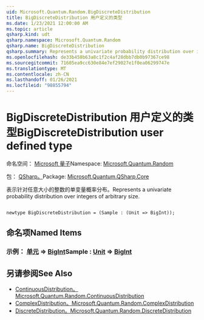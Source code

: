```yaml
---
uid: Microsoft.Quantum.Random.BigDiscreteDistribution
title: BigDiscreteDistribution 用户定义的类型
ms.date: 1/23/2021 12:00:00 AM
ms.topic: article
qsharp.kind: udt
qsharp.namespace: Microsoft.Quantum.Random
qsharp.name: BigDiscreteDistribution
qsharp.summary: Represents a univariate probability distribution over integers of arbitrary size.
ms.openlocfilehash: de33b458b63a8c1f2c4af28dbb7db0b97367ce98
ms.sourcegitcommit: 71605ea9cc630e84e7ef29027e1f0ea06299747e
ms.translationtype: MT
ms.contentlocale: zh-CN
ms.lasthandoff: 01/26/2021
ms.locfileid: "98855794"
---
```

# <a name="bigdiscretedistribution-user-defined-type"></a><span data-ttu-id="782a4-102">BigDiscreteDistribution 用户定义的类型</span><span class="sxs-lookup"><span data-stu-id="782a4-102">BigDiscreteDistribution user defined type</span></span>

<span data-ttu-id="782a4-103">命名空间： [Microsoft 量子](xref:Microsoft.Quantum.Random)</span><span class="sxs-lookup"><span data-stu-id="782a4-103">Namespace: [Microsoft.Quantum.Random](xref:Microsoft.Quantum.Random)</span></span>

<span data-ttu-id="782a4-104">包： [QSharp。](https://nuget.org/packages/Microsoft.Quantum.QSharp.Core)</span><span class="sxs-lookup"><span data-stu-id="782a4-104">Package: [Microsoft.Quantum.QSharp.Core](https://nuget.org/packages/Microsoft.Quantum.QSharp.Core)</span></span>


<span data-ttu-id="782a4-105">表示针对任意大小的整数的单变量概率分布。</span><span class="sxs-lookup"><span data-stu-id="782a4-105">Represents a univariate probability distribution over integers of arbitrary size.</span></span>

```qsharp

newtype BigDiscreteDistribution = (Sample : (Unit => BigInt));
```



## <a name="named-items"></a><span data-ttu-id="782a4-106">命名项</span><span class="sxs-lookup"><span data-stu-id="782a4-106">Named Items</span></span>

### <a name="sample--unit--bigint"></a><span data-ttu-id="782a4-107">示例： [单元](xref:microsoft.quantum.lang-ref.unit) => [BigInt](xref:microsoft.quantum.lang-ref.bigint)</span><span class="sxs-lookup"><span data-stu-id="782a4-107">Sample : [Unit](xref:microsoft.quantum.lang-ref.unit) => [BigInt](xref:microsoft.quantum.lang-ref.bigint)</span></span> 



## <a name="see-also"></a><span data-ttu-id="782a4-108">另请参阅</span><span class="sxs-lookup"><span data-stu-id="782a4-108">See Also</span></span>

- [<span data-ttu-id="782a4-109">ContinuousDistribution。</span><span class="sxs-lookup"><span data-stu-id="782a4-109">Microsoft.Quantum.Random.ContinuousDistribution</span></span>](xref:Microsoft.Quantum.Random.ContinuousDistribution)
- [<span data-ttu-id="782a4-110">ComplexDistribution。</span><span class="sxs-lookup"><span data-stu-id="782a4-110">Microsoft.Quantum.Random.ComplexDistribution</span></span>](xref:Microsoft.Quantum.Random.ComplexDistribution)
- [<span data-ttu-id="782a4-111">DiscreteDistribution。</span><span class="sxs-lookup"><span data-stu-id="782a4-111">Microsoft.Quantum.Random.DiscreteDistribution</span></span>](xref:Microsoft.Quantum.Random.DiscreteDistribution)